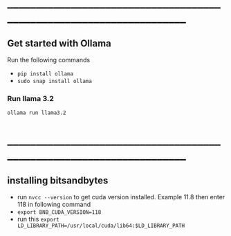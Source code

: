 # ____________________________________________________________________
## Get started with Ollama
Run the following commands
- ```pip install ollama```
- ```sudo snap install ollama```
### Run llama 3.2
```ollama run llama3.2```
# ____________________________________________________________________

## installing bitsandbytes
- run `nvcc --version` to get cuda version installed. Example 11.8 then enter 118 in following command
- `export BNB_CUDA_VERSION=118`
- run this `export LD_LIBRARY_PATH=/usr/local/cuda/lib64:$LD_LIBRARY_PATH
`
